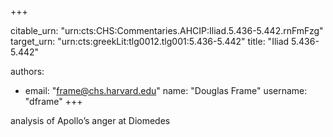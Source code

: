 +++


citable_urn: "urn:cts:CHS:Commentaries.AHCIP:Iliad.5.436-5.442.rnFmFzg"
target_urn: "urn:cts:greekLit:tlg0012.tlg001:5.436-5.442"
title: "Iliad 5.436-5.442"

authors:
- email: "frame@chs.harvard.edu"
  name: "Douglas Frame"
  username: "dframe"
+++

<p>analysis of Apollo’s anger at Diomedes</p>